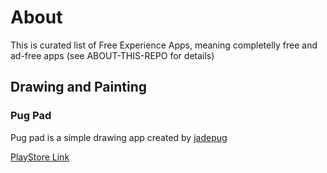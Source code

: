# About
This is curated list of Free Experience Apps, meaning completelly free and ad-free apps (see ABOUT-THIS-REPO for details)


## Drawing and Painting
###  Pug Pad
Pug pad is a simple drawing app created by [jadepug](https://www.reddit.com/user/jadepug/)

[PlayStore Link](https://play.google.com/store/apps/details?id=jadepug.pugpad)
